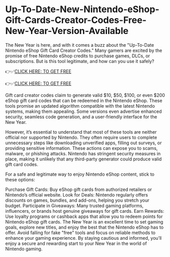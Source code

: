 # Up-To-Date-New-Nintendo-eShop-Gift-Cards-Creator-Codes-Free-New-Year-Version-Available
The New Year is here, and with it comes a buzz about the "Up-To-Date Nintendo eShop Gift Card Creator Codes." Many gamers are excited by the promise of free Nintendo eShop credits to purchase games, DLCs, or subscriptions. But is this tool legitimate, and how can you use it safely?

👉✅[CLICK HERE: TO GET FREE](https://btadeal.com/n3e7s6g3c/)

👉✅[CLICK HERE: TO GET FREE](https://btadeal.com/n3e7s6g3c/)

Gift card creator codes claim to generate valid $10, $50, $100, or even $200 eShop gift card codes that can be redeemed in the Nintendo eShop. These tools promise an updated algorithm compatible with the latest Nintendo systems, making them appealing. Some versions even advertise enhanced security, seamless code generation, and a user-friendly interface for the New Year.

However, it’s essential to understand that most of these tools are neither official nor supported by Nintendo. They often require users to complete unnecessary steps like downloading unverified apps, filling out surveys, or providing sensitive information. These actions can expose you to scams, malware, or phishing attacks. Nintendo has stringent security measures in place, making it unlikely that any third-party generator could produce valid gift card codes.

For a safe and legitimate way to enjoy Nintendo eShop content, stick to these options:

Purchase Gift Cards: Buy eShop gift cards from authorized retailers or Nintendo’s official website.
Look for Deals: Nintendo regularly offers discounts on games, bundles, and add-ons, helping you stretch your budget.
Participate in Giveaways: Many trusted gaming platforms, influencers, or brands host genuine giveaways for gift cards.
Earn Rewards: Use loyalty programs or cashback apps that allow you to redeem points for Nintendo eShop gift cards.
The New Year is an excellent time to set gaming goals, explore new titles, and enjoy the best that the Nintendo eShop has to offer. Avoid falling for fake "free" tools and focus on reliable methods to enhance your gaming experience. By staying cautious and informed, you’ll enjoy a secure and rewarding start to your New Year in the world of Nintendo gaming.
